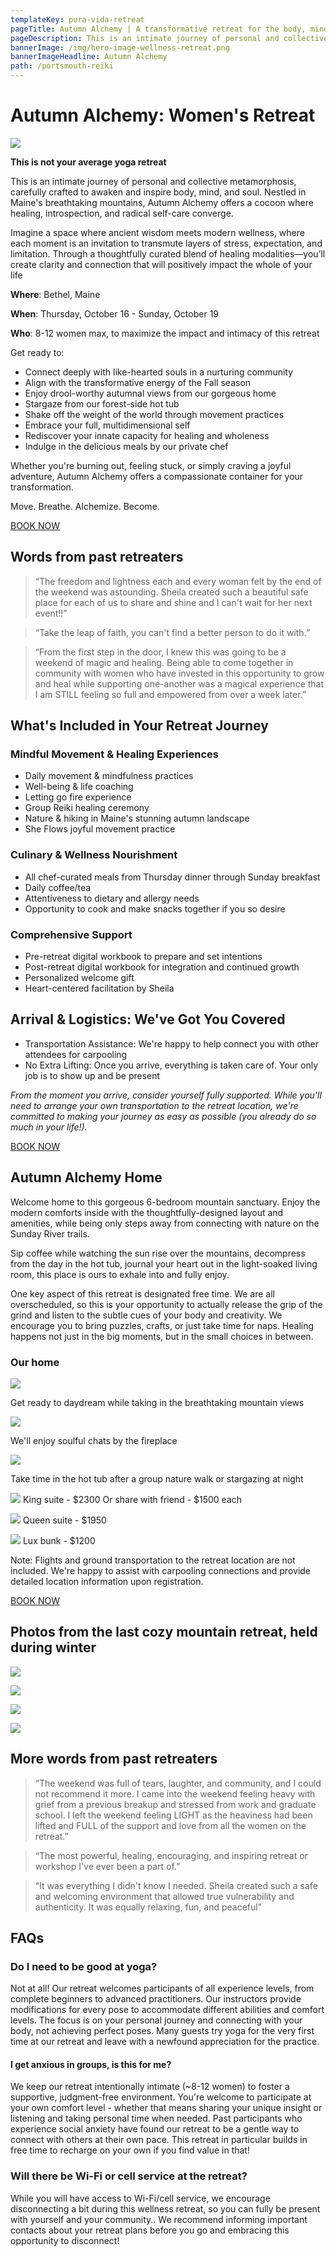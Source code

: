 ```yaml
---
templateKey: pura-vida-retreat
pageTitle: Autumn Alchemy | A transformative retreat for the body, mind, soul
pageDescription: This is an intimate journey of personal and collective metamorphosis, carefully crafted to awaken and inspire body/mind/soul. Nestled in Maine's breathtaking mountains, Autumn Alchemy offers a cocoon where healing, introspection, and radical self-care converge. Imagine a space where ancient wisdom meets modern wellness, where each moment is an invitation to transmute layers of stress, expectation, and limitation. Through a thoughtfully curated blend of healing modalities—you’ll create clarity and connection that will positively impact the whole of your life
bannerImage: /img/hero-image-wellness-retreat.png
bannerImageHeadline: Autumn Alchemy
path: /portsmouth-reiki
---
```


# Autumn Alchemy: Women's Retreat

![](/img/hero-image-wellness-retreat.png)

**This is not your average yoga retreat**

This is an intimate journey of personal and collective metamorphosis, carefully crafted to awaken and inspire body, mind, and soul. Nestled in Maine's breathtaking mountains, Autumn Alchemy offers a cocoon where healing, introspection, and radical self-care converge.

Imagine a space where ancient wisdom meets modern wellness, where each moment is an invitation to transmute layers of stress, expectation, and limitation. Through a thoughtfully curated blend of healing modalities—you’ll create clarity and connection that will positively impact the whole of your life

**Where**: Bethel, Maine

**When**: Thursday, October 16 - Sunday, October 19

**Who**: 8-12 women max, to maximize the impact and intimacy of this retreat

Get ready to:

- Connect deeply with like-hearted souls in a nurturing community
- Align with the transformative energy of the Fall season
- Enjoy drool-worthy autumnal views from our gorgeous home
- Stargaze from our forest-side hot tub
- Shake off the weight of the world through movement practices
- Embrace your full, multidimensional self
- Rediscover your innate capacity for healing and wholeness
- Indulge in the delicious meals by our private chef

Whether you're burning out, feeling stuck, or simply craving a joyful adventure, Autumn Alchemy offers a compassionate container for your transformation.

Move. Breathe. Alchemize. Become.

[BOOK NOW](https://square.link/u/1sax9yLH)

## Words from past retreaters

> “The freedom and lightness each and every woman felt by the end of the weekend was astounding. Sheila created such a beautiful safe place for each of us to share and shine and I can't wait for her next event!!”

> “Take the leap of faith, you can't find a better person to do it with.”

> “From the first step in the door, I knew this was going to be a weekend of magic and healing. Being able to come together in community with women who have invested in this opportunity to grow and heal while supporting one-another was a magical experience that I am STILL feeling so full and empowered from over a week later.”

## What's Included in Your Retreat Journey

### Mindful Movement & Healing Experiences

- Daily movement & mindfulness practices
- Well-being & life coaching
- Letting go fire experience
- Group Reiki healing ceremony
- Nature & hiking in Maine's stunning autumn landscape
- She Flows joyful movement practice

### Culinary & Wellness Nourishment

- All chef-curated meals from Thursday dinner through Sunday breakfast
- Daily coffee/tea
- Attentiveness to dietary and allergy needs
- Opportunity to cook and make snacks together if you so desire

### Comprehensive Support

- Pre-retreat digital workbook to prepare and set intentions
- Post-retreat digital workbook for integration and continued growth
- Personalized welcome gift
- Heart-centered facilitation by Sheila

## Arrival & Logistics: We've Got You Covered

- Transportation Assistance: We're happy to help connect you with other attendees for carpooling
- No Extra Lifting: Once you arrive, everything is taken care of. Your only job is to show up and be present

_From the moment you arrive, consider yourself fully supported. While you'll need to arrange your own transportation to the retreat location, we're committed to making your journey as easy as possible (you already do so much in your life!)._

[BOOK NOW](https://square.link/u/1sax9yLH)

## Autumn Alchemy Home

Welcome home to this gorgeous 6-bedroom mountain sanctuary. Enjoy the modern comforts inside with the thoughtfully-designed layout and amenities, while being only steps away from connecting with nature on the Sunday River trails.

Sip coffee while watching the sun rise over the mountains, decompress from the day in the hot tub, journal your heart out in the light-soaked living room, this place is ours to exhale into and fully enjoy.

One key aspect of this retreat is designated free time. We are all overscheduled, so this is your opportunity to actually release the grip of the grind and listen to the subtle cues of your body and creativity. We encourage you to bring puzzles, crafts, or just take time for naps. Healing happens not just in the big moments, but in the small choices in between.

### Our home

![](/img/alpine-photo.jpeg)

Get ready to daydream while taking in the breathtaking mountain views

![](/img/living-room-fire.jpeg)

We'll enjoy soulful chats by the fireplace

![](/img/hot-tub.jpeg)

Take time in the hot tub after a group nature walk or stargazing at night

![](/img/king-suite-1.webp)
King suite - $2300
Or share with friend - $1500 each

![](/img/queen-suite-alpine.webp)
Queen suite - $1950

![](/img/lux-bunk.webp)
Lux bunk - $1200

Note: Flights and ground transportation to the retreat location are not included. We're happy to assist with carpooling connections and provide detailed location information upon registration.

[BOOK NOW](https://square.link/u/1sax9yLH)

## Photos from the last cozy mountain retreat, held during winter

![](/img/Winter-Camp-2023.jpg)

![](/img/Winter-Camp-2023-2827.jpg)

![](/img/Winter-Camp-2023-3188.jpg)

![](/img/Winter-Camp-2023-3241.jpg)

## More words from past retreaters

> “The weekend was full of tears, laughter, and community, and I could not recommend it more. I came into the weekend feeling heavy with grief from a previous breakup and stressed from work and graduate school. I left the weekend feeling LIGHT as the heaviness had been lifted and FULL of the support and love from all the women on the retreat.”

> “The most powerful, healing, encouraging, and inspiring retreat or workshop I've ever been a part of.”

> “It was everything I didn't know I needed. Sheila created such a safe and welcoming environment that allowed true vulnerability and authenticity. It was equally relaxing, fun, and peaceful”

## FAQs

### Do I need to be good at yoga?

Not at all! Our retreat welcomes participants of all experience levels, from complete beginners to advanced practitioners. Our instructors provide modifications for every pose to accommodate different abilities and comfort levels. The focus is on your personal journey and connecting with your body, not achieving perfect poses. Many guests try yoga for the very first time at our retreat and leave with a newfound appreciation for the practice.

#### I get anxious in groups, is this for me?

We keep our retreat intentionally intimate (~8-12 women) to foster a supportive, judgment-free environment. You're welcome to participate at your own comfort level - whether that means sharing your unique insight or listening and taking personal time when needed. Past participants who experience social anxiety have found our retreat to be a gentle way to connect with others at their own pace. This retreat in particular builds in free time to recharge on your own if you find value in that!

### Will there be Wi-Fi or cell service at the retreat?

While you will have access to Wi-Fi/cell service, we encourage disconnecting a bit during this wellness retreat, so you can fully be present with yourself and your community.. We recommend informing important contacts about your retreat plans before you go and embracing this opportunity to disconnect!
